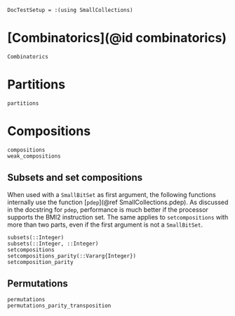 ```@meta
DocTestSetup = :(using SmallCollections)
```

# [Combinatorics](@id combinatorics)

```@docs
Combinatorics
```
# Partitions
```@docs
partitions
```

# Compositions
```@docs
compositions
weak_compositions
```

## Subsets and set compositions

When used with a `SmallBitSet` as first argument, the following functions internally use
the function [`pdep`](@ref SmallCollections.pdep).
As discussed in the docstring for `pdep`, performance is much better if the processor supports the BMI2 instruction set.
The same applies to `setcompositions` with more than two parts, even if the first argument is not a `SmallBitSet`.

```@docs
subsets(::Integer)
subsets(::Integer, ::Integer)
setcompositions
setcompositions_parity(::Vararg{Integer})
setcomposition_parity
```

## Permutations

```@docs
permutations
permutations_parity_transposition
```
